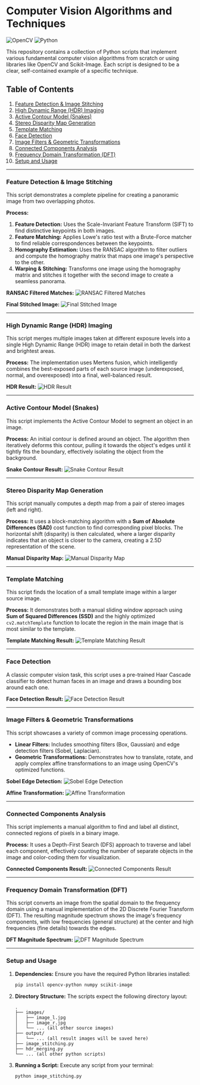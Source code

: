 # Computer Vision Algorithms and Techniques

![OpenCV](https://img.shields.io/badge/OpenCV-5C3EE8?style=for-the-badge&logo=opencv&logoColor=white) ![Python](https://img.shields.io/badge/Python-3776AB?style=for-the-badge&logo=python&logoColor=white)

This repository contains a collection of Python scripts that implement various fundamental computer vision algorithms from scratch or using libraries like OpenCV and Scikit-Image. Each script is designed to be a clear, self-contained example of a specific technique.

## Table of Contents
1.  [Feature Detection & Image Stitching](#feature-detection--image-stitching)
2.  [High Dynamic Range (HDR) Imaging](#high-dynamic-range-hdr-imaging)
3.  [Active Contour Model (Snakes)](#active-contour-model-snakes)
4.  [Stereo Disparity Map Generation](#stereo-disparity-map-generation)
5.  [Template Matching](#template-matching)
6.  [Face Detection](#face-detection)
7.  [Image Filters & Geometric Transformations](#image-filters--geometric-transformations)
8.  [Connected Components Analysis](#connected-components-analysis)
9.  [Frequency Domain Transformation (DFT)](#frequency-domain-transformation-dft)
10. [Setup and Usage](#setup-and-usage)

---

### Feature Detection & Image Stitching
This script demonstrates a complete pipeline for creating a panoramic image from two overlapping photos.

**Process:**
1.  **Feature Detection:** Uses the Scale-Invariant Feature Transform (SIFT) to find distinctive keypoints in both images.
2.  **Feature Matching:** Applies Lowe's ratio test with a Brute-Force matcher to find reliable correspondences between the keypoints.
3.  **Homography Estimation:** Uses the RANSAC algorithm to filter outliers and compute the homography matrix that maps one image's perspective to the other.
4.  **Warping & Stitching:** Transforms one image using the homography matrix and stitches it together with the second image to create a seamless panorama.

**RANSAC Filtered Matches:**
![RANSAC Filtered Matches](output/RANSAC%20Filtered%20Matches.png)

**Final Stitched Image:**
![Final Stitched Image](output/stitched_image_improved.png)

---

### High Dynamic Range (HDR) Imaging
This script merges multiple images taken at different exposure levels into a single High Dynamic Range (HDR) image to retain detail in both the darkest and brightest areas.

**Process:**
The implementation uses Mertens fusion, which intelligently combines the best-exposed parts of each source image (underexposed, normal, and overexposed) into a final, well-balanced result.

**HDR Result:**
![HDR Result](output/ne_hdr_result.png)

---

### Active Contour Model (Snakes)
This script implements the Active Contour Model to segment an object in an image.

**Process:**
An initial contour is defined around an object. The algorithm then iteratively deforms this contour, pulling it towards the object's edges until it tightly fits the boundary, effectively isolating the object from the background.

**Snake Contour Result:**
![Snake Contour Result](output/coin_snake_contour.png)

---

### Stereo Disparity Map Generation
This script manually computes a depth map from a pair of stereo images (left and right).

**Process:**
It uses a block-matching algorithm with a **Sum of Absolute Differences (SAD)** cost function to find corresponding pixel blocks. The horizontal shift (disparity) is then calculated, where a larger disparity indicates that an object is closer to the camera, creating a 2.5D representation of the scene.

**Manual Disparity Map:**
![Manual Disparity Map](output/disparity_map_manual.png)

---

### Template Matching
This script finds the location of a small template image within a larger source image.

**Process:**
It demonstrates both a manual sliding window approach using **Sum of Squared Differences (SSD)** and the highly optimized `cv2.matchTemplate` function to locate the region in the main image that is most similar to the template.

**Template Matching Result:**
![Template Matching Result](output/template_matching_matched_opencv.png)

---

### Face Detection
A classic computer vision task, this script uses a pre-trained Haar Cascade classifier to detect human faces in an image and draws a bounding box around each one.

**Face Detection Result:**
![Face Detection Result](output/Lenna_test_image_faces_detected.png)

---

### Image Filters & Geometric Transformations
This script showcases a variety of common image processing operations.

* **Linear Filters:** Includes smoothing filters (Box, Gaussian) and edge detection filters (Sobel, Laplacian).
* **Geometric Transformations:** Demonstrates how to translate, rotate, and apply complex affine transformations to an image using OpenCV's optimized functions.

**Sobel Edge Detection:**
![Sobel Edge Detection](output/filters_and_transforms/Lenna_test_image_sobel.png)

**Affine Transformation:**
![Affine Transformation](output/filters_and_transforms/Lenna_test_image_affine.png)

---

### Connected Components Analysis
This script implements a manual algorithm to find and label all distinct, connected regions of pixels in a binary image.

**Process:**
It uses a Depth-First Search (DFS) approach to traverse and label each component, effectively counting the number of separate objects in the image and color-coding them for visualization.

**Connected Components Result:**
![Connected Components Result](output/bin2_components.png)

---

### Frequency Domain Transformation (DFT)
This script converts an image from the spatial domain to the frequency domain using a manual implementation of the 2D Discrete Fourier Transform (DFT). The resulting magnitude spectrum shows the image's frequency components, with low frequencies (general structure) at the center and high frequencies (fine details) towards the edges.

**DFT Magnitude Spectrum:**
![DFT Magnitude Spectrum](output/filters_and_transforms/Lenna_test_image_spectrum.png)

---

### Setup and Usage
1.  **Dependencies:** Ensure you have the required Python libraries installed:
    ```bash
    pip install opencv-python numpy scikit-image
    ```
2.  **Directory Structure:** The scripts expect the following directory layout:
    ```
    .
    ├── images/
    │   ├── image_l.jpg
    │   ├── image_r.jpg
    │   └── ... (all other source images)
    ├── output/
    │   └── ... (all result images will be saved here)
    ├── image_stitching.py
    ├── hdr_merging.py
    └── ... (all other python scripts)
    ```
3.  **Running a Script:** Execute any script from your terminal:
    ```bash
    python image_stitching.py
    ```
